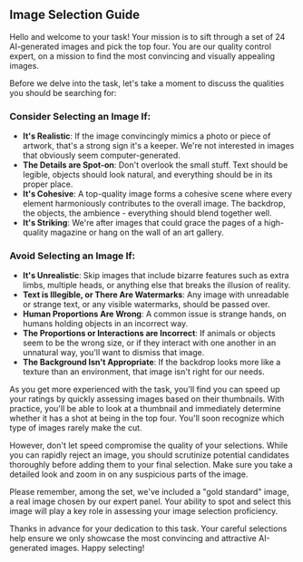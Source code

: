 ## Image Selection Guide

Hello and welcome to your task! Your mission is to sift through a set of 24 AI-generated images and pick the top four. You are our quality control expert, on a mission to find the most convincing and visually appealing images.

Before we delve into the task, let's take a moment to discuss the qualities you should be searching for:

### Consider Selecting an Image If:
- **It's Realistic**: If the image convincingly mimics a photo or piece of artwork, that's a strong sign it's a keeper. We're not interested in images that obviously seem computer-generated.
- **The Details are Spot-on**: Don't overlook the small stuff. Text should be legible, objects should look natural, and everything should be in its proper place.
- **It's Cohesive**: A top-quality image forms a cohesive scene where every element harmoniously contributes to the overall image. The backdrop, the objects, the ambience - everything should blend together well.
- **It's Striking**: We're after images that could grace the pages of a high-quality magazine or hang on the wall of an art gallery.

### Avoid Selecting an Image If:
- **It's Unrealistic**: Skip images that include bizarre features such as extra limbs, multiple heads, or anything else that breaks the illusion of reality.
- **Text is Illegible, or There Are Watermarks**: Any image with unreadable or strange text, or any visible watermarks, should be passed over.
- **Human Proportions Are Wrong**: A common issue is strange hands, on humans holding objects in an incorrect way.
- **The Proportions or Interactions are Incorrect**: If animals or objects seem to be the wrong size, or if they interact with one another in an unnatural way, you'll want to dismiss that image.
- **The Background Isn't Appropriate**: If the backdrop looks more like a texture than an environment, that image isn't right for our needs.

As you get more experienced with the task, you'll find you can speed up your ratings by quickly assessing images based on their thumbnails. With practice, you'll be able to look at a thumbnail and immediately determine whether it has a shot at being in the top four. You'll soon recognize which type of images rarely make the cut.

However, don't let speed compromise the quality of your selections. While you can rapidly reject an image, you should scrutinize potential candidates thoroughly before adding them to your final selection. Make sure you take a detailed look and zoom in on any suspicious parts of the image.

Please remember, among the set, we've included a "gold standard" image, a real image chosen by our expert panel. Your ability to spot and select this image will play a key role in assessing your image selection proficiency.

Thanks in advance for your dedication to this task. Your careful selections help ensure we only showcase the most convincing and attractive AI-generated images. Happy selecting!